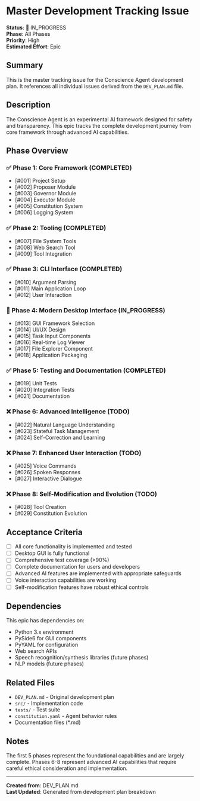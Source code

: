 # Master Development Tracking Issue

**Status**: 🚧 IN_PROGRESS  
**Phase**: All Phases  
**Priority**: High  
**Estimated Effort**: Epic  

## Summary

This is the master tracking issue for the Conscience Agent development plan. It references all individual issues derived from the `DEV_PLAN.md` file.

## Description

The Conscience Agent is an experimental AI framework designed for safety and transparency. This epic tracks the complete development journey from core framework through advanced AI capabilities.

## Phase Overview

### ✅ Phase 1: Core Framework (COMPLETED)
- [#001] Project Setup
- [#002] Proposer Module  
- [#003] Governor Module
- [#004] Executor Module
- [#005] Constitution System
- [#006] Logging System

### ✅ Phase 2: Tooling (COMPLETED)
- [#007] File System Tools
- [#008] Web Search Tool
- [#009] Tool Integration

### ✅ Phase 3: CLI Interface (COMPLETED)
- [#010] Argument Parsing
- [#011] Main Application Loop
- [#012] User Interaction

### 🚧 Phase 4: Modern Desktop Interface (IN_PROGRESS)
- [#013] GUI Framework Selection
- [#014] UI/UX Design
- [#015] Task Input Components
- [#016] Real-time Log Viewer
- [#017] File Explorer Component
- [#018] Application Packaging

### ✅ Phase 5: Testing and Documentation (COMPLETED)
- [#019] Unit Tests
- [#020] Integration Tests
- [#021] Documentation

### ❌ Phase 6: Advanced Intelligence (TODO)
- [#022] Natural Language Understanding
- [#023] Stateful Task Management
- [#024] Self-Correction and Learning

### ❌ Phase 7: Enhanced User Interaction (TODO)
- [#025] Voice Commands
- [#026] Spoken Responses
- [#027] Interactive Dialogue

### ❌ Phase 8: Self-Modification and Evolution (TODO)
- [#028] Tool Creation
- [#029] Constitution Evolution

## Acceptance Criteria

- [ ] All core functionality is implemented and tested
- [ ] Desktop GUI is fully functional
- [ ] Comprehensive test coverage (>90%)
- [ ] Complete documentation for users and developers
- [ ] Advanced AI features are implemented with appropriate safeguards
- [ ] Voice interaction capabilities are working
- [ ] Self-modification features have robust ethical controls

## Dependencies

This epic has dependencies on:
- Python 3.x environment
- PySide6 for GUI components
- PyYAML for configuration
- Web search APIs
- Speech recognition/synthesis libraries (future phases)
- NLP models (future phases)

## Related Files

- `DEV_PLAN.md` - Original development plan
- `src/` - Implementation code
- `tests/` - Test suite
- `constitution.yaml` - Agent behavior rules
- Documentation files (*.md)

## Notes

The first 5 phases represent the foundational capabilities and are largely complete. Phases 6-8 represent advanced AI capabilities that require careful ethical consideration and implementation.

---

**Created from**: DEV_PLAN.md  
**Last Updated**: Generated from development plan breakdown